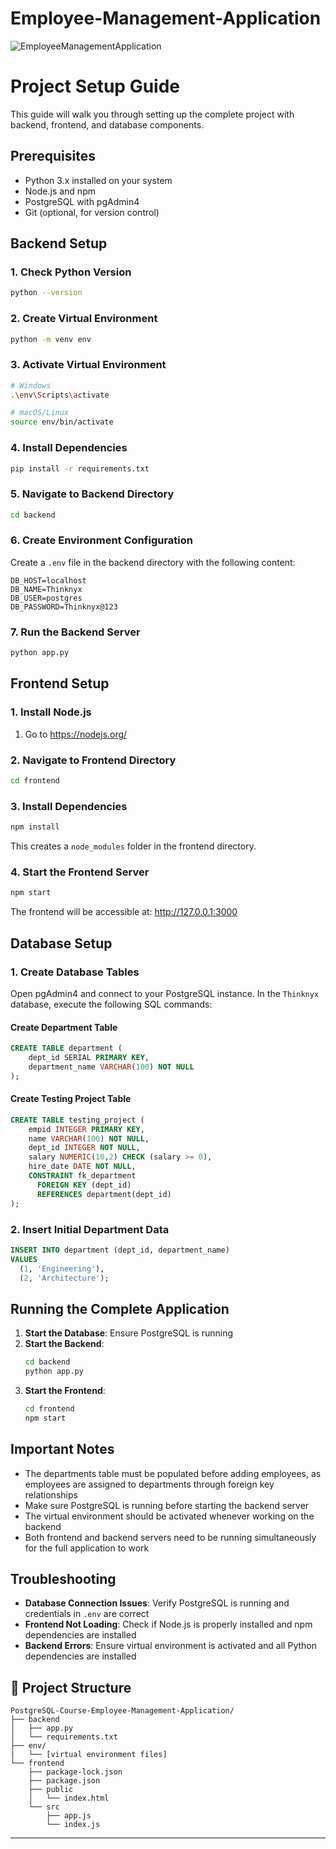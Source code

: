 # Employee-Management-Application

![EmployeeManagementApplication](https://socialify.git.ci/thinknyx-technologies-llp/PostgreSQL-Course-Employee-Management-Application/image?font=KoHo&logo=https%3A%2F%2Fcdn-icons-png.flaticon.com%2F512%2F2821%2F2821656.png&name=1&pattern=Plus&theme=Auto)


# Project Setup Guide

This guide will walk you through setting up the complete project with backend, frontend, and database components.

## Prerequisites

- Python 3.x installed on your system
- Node.js and npm
- PostgreSQL with pgAdmin4
- Git (optional, for version control)

## Backend Setup

### 1. Check Python Version
```bash
python --version
```

### 2. Create Virtual Environment
```bash
python -m venv env
```

### 3. Activate Virtual Environment
```bash
# Windows
.\env\Scripts\activate

# macOS/Linux
source env/bin/activate
```

### 4. Install Dependencies
```bash
pip install -r requirements.txt
```

### 5. Navigate to Backend Directory
```bash
cd backend
```

### 6. Create Environment Configuration
Create a `.env` file in the backend directory with the following content:

```env
DB_HOST=localhost
DB_NAME=Thinknyx
DB_USER=postgres
DB_PASSWORD=Thinknyx@123
```

### 7. Run the Backend Server
```bash
python app.py
```

## Frontend Setup

### 1. Install Node.js
1. Go to https://nodejs.org/

### 2. Navigate to Frontend Directory
```bash
cd frontend
```

### 3. Install Dependencies
```bash
npm install
```
This creates a `node_modules` folder in the frontend directory.

### 4. Start the Frontend Server
```bash
npm start
```

The frontend will be accessible at: http://127.0.0.1:3000

## Database Setup

### 1. Create Database Tables

Open pgAdmin4 and connect to your PostgreSQL instance. In the `Thinknyx` database, execute the following SQL commands:

#### Create Department Table
```sql
CREATE TABLE department ( 
    dept_id SERIAL PRIMARY KEY, 
    department_name VARCHAR(100) NOT NULL 
);
```

#### Create Testing Project Table
```sql
CREATE TABLE testing_project ( 
    empid INTEGER PRIMARY KEY, 
    name VARCHAR(100) NOT NULL, 
    dept_id INTEGER NOT NULL, 
    salary NUMERIC(10,2) CHECK (salary >= 0), 
    hire_date DATE NOT NULL, 
    CONSTRAINT fk_department 
      FOREIGN KEY (dept_id) 
      REFERENCES department(dept_id) 
);
```

### 2. Insert Initial Department Data
```sql
INSERT INTO department (dept_id, department_name)
VALUES 
  (1, 'Engineering'),
  (2, 'Architecture');
```

## Running the Complete Application

1. **Start the Database**: Ensure PostgreSQL is running
2. **Start the Backend**: 
   ```bash
   cd backend
   python app.py
   ```
3. **Start the Frontend**:
   ```bash
   cd frontend
   npm start
   ```

## Important Notes

- The departments table must be populated before adding employees, as employees are assigned to departments through foreign key relationships
- Make sure PostgreSQL is running before starting the backend server
- The virtual environment should be activated whenever working on the backend
- Both frontend and backend servers need to be running simultaneously for the full application to work

## Troubleshooting

- **Database Connection Issues**: Verify PostgreSQL is running and credentials in `.env` are correct
- **Frontend Not Loading**: Check if Node.js is properly installed and npm dependencies are installed
- **Backend Errors**: Ensure virtual environment is activated and all Python dependencies are installed

## 📁 Project Structure

```
PostgreSQL-Course-Employee-Management-Application/
├── backend
│   ├── app.py
│   └── requirements.txt
├── env/
|   └── [virtual environment files]
└── frontend
    ├── package-lock.json
    ├── package.json
    ├── public
    │   └── index.html
    └── src
        ├── app.js
        └── index.js
```

---
 
